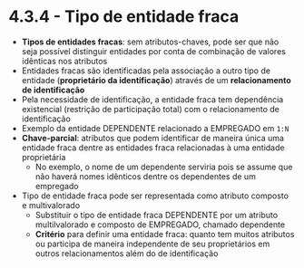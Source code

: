 # 4.3.4 - Tipo de entidade fraca

* **Tipos de entidades fracas**: sem atributos-chaves, pode ser que não seja possível distinguir entidades por conta de combinação de valores idênticas nos atributos
* Entidades fracas são identificadas pela associação a outro tipo de entidade (**proprietário da identificação**) através de um **relacionamento de identificação**
* Pela necessidade de identificação, a entidade fraca tem dependência existencial (restrição de participação total) com o relacionamento de identificação
* Exemplo da entidade DEPENDENTE relacionado a EMPREGADO em `1:N`
* **Chave-parcial**: atributos que podem identificar de maneira única uma entidade fraca dentre as entidades fraca relacionadas à uma entidade proprietária
  * No exemplo, o nome de um dependente serviria pois se assume que não haverá nomes idênticos dentre os dependentes de um empregado
* Tipo de entidade fraca pode ser representada como atributo composto e multivalorado
  * Substituir o tipo de entidade fraca DEPENDENTE por um atributo multilvalorado e composto de EMPREGADO, chamado dependente
  * **Critério** para definir uma entidade fraca: quanto tem muitos atributos ou participa de maneira independente de seu proprietários em outros relacionamentos além do de identificação